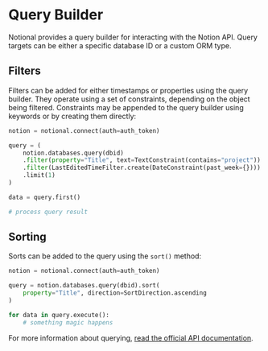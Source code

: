 # Query Builder #

Notional provides a query builder for interacting with the Notion API.  Query targets
can be either a specific database ID or a custom ORM type.

## Filters ##

Filters can be added for either timestamps or properties using the query builder.  They
operate using a set of constraints, depending on the object being filtered.  Constraints
may be appended to the query builder using keywords or by creating them directly:


```python
notion = notional.connect(auth=auth_token)

query = (
    notion.databases.query(dbid)
    .filter(property="Title", text=TextConstraint(contains="project"))
    .filter(LastEditedTimeFilter.create(DateConstraint(past_week={})))
    .limit(1)
)

data = query.first()

# process query result
```

## Sorting ##

Sorts can be added to the query using the `sort()` method:

```python
notion = notional.connect(auth=auth_token)

query = notion.databases.query(dbid).sort(
    property="Title", direction=SortDirection.ascending
)

for data in query.execute():
    # something magic happens
```

For more information about querying,
[read the official API documentation](https://developers.notion.com/reference/post-database-query).

